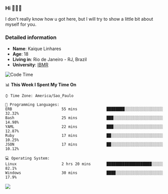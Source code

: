 ### Hi 🙋🏽‍♂️

I don't really know how u got here, but I will try to show a little bit about myself for you.

### Detailed information

* **Name**: Kaique Linhares
* **Age**: 18
* **Living in**: Rio  de Janeiro - RJ, Brazil
* **University**: [IBMR](https://www.ibmr.br/)

<!--START_SECTION:waka-->
![Code Time](http://img.shields.io/badge/Code%20Time-42%20hrs%202%20mins-blue)

📊 **This Week I Spent My Time On** 

```text
⌚︎ Time Zone: America/Sao_Paulo

💬 Programming Languages: 
ERB                      55 mins             ████████░░░░░░░░░░░░░░░░░   32.32% 
Bash                     25 mins             ███░░░░░░░░░░░░░░░░░░░░░░   14.98% 
YAML                     22 mins             ███░░░░░░░░░░░░░░░░░░░░░░   12.87% 
Ruby                     17 mins             ██░░░░░░░░░░░░░░░░░░░░░░░   10.25% 
JSON                     17 mins             ██░░░░░░░░░░░░░░░░░░░░░░░   10.12%

💻 Operating System: 
Linux                    2 hrs 20 mins       ████████████████████░░░░░   82.1% 
Windows                  30 mins             ████░░░░░░░░░░░░░░░░░░░░░   17.9%

```


<!--END_SECTION:waka-->

<a href="https://www.linkedin.com/in/kaique-linhares-25a840208/"  target="_blank"><img src="https://img.shields.io/badge/-LinkedIn-%230077B5?style=for-the-badge&logo=linkedin&logoColor=white" target="_blank"></a>

